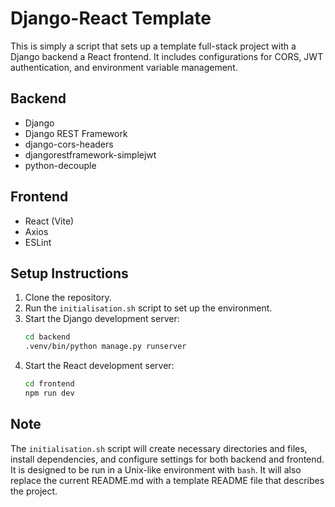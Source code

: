 # Django-React Template
This is simply a script that sets up a template full-stack project with a Django backend a React frontend. It includes configurations for CORS, JWT authentication, and environment variable management.
## Backend
- Django
- Django REST Framework
- django-cors-headers
- djangorestframework-simplejwt
- python-decouple
## Frontend
- React (Vite)
- Axios
- ESLint
## Setup Instructions
1. Clone the repository.
2. Run the `initialisation.sh` script to set up the environment.
3. Start the Django development server:
   ```bash
   cd backend
   .venv/bin/python manage.py runserver
   ```
4. Start the React development server:
   ```bash
   cd frontend
   npm run dev
   ```

## Note
The `initialisation.sh` script will create necessary directories and files, install dependencies, and configure settings for both backend and frontend. It is designed to be run in a Unix-like environment with `bash`.
It will also replace the current README.md with a template README file that describes the project.
